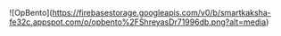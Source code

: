 !\[OpBento](https://firebasestorage.googleapis.com/v0/b/smartkaksha-fe32c.appspot.com/o/opbento%2FShreyasDr71996db.png?alt=media)


